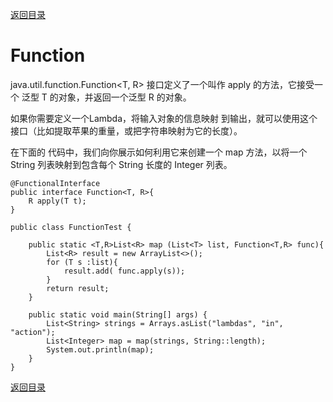 [返回目录](/README.md)

# Function

java.util.function.Function&lt;T, R&gt; 接口定义了一个叫作 apply 的方法，它接受一个泛型 T 的对象，并返回一个泛型 R 的对象。

如果你需要定义一个Lambda，将输入对象的信息映射到输出，就可以使用这个接口（比如提取苹果的重量，或把字符串映射为它的长度）。

在下面的代码中，我们向你展示如何利用它来创建一个 map 方法，以将一个 String 列表映射到包含每个String 长度的 Integer 列表。

```
@FunctionalInterface
public interface Function<T, R>{
    R apply(T t);
}
```

```
public class FunctionTest {

    public static <T,R>List<R> map (List<T> list, Function<T,R> func){
        List<R> result = new ArrayList<>();
        for (T s :list){
            result.add( func.apply(s));
        }
        return result;
    }

    public static void main(String[] args) {
        List<String> strings = Arrays.asList("lambdas", "in", "action");
        List<Integer> map = map(strings, String::length);
        System.out.println(map);
    }
}
```

[返回目录](#)

